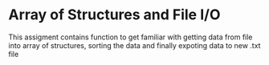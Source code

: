 # Array of Structures and File I/O

This assigment contains function to get familiar with getting data from file into array of structures, sorting the data and finally expoting data to new .txt file
